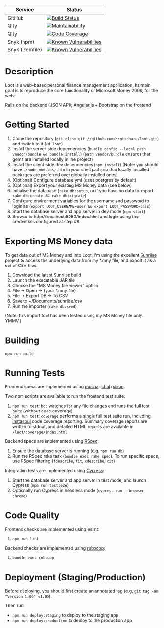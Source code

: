 | Service        | Status                                                                                                                                                                         |
| -------------- | ------------------------------------------------------------------------------------------------------------------------------------------------------------------------------ |
| GitHub         | [![Build Status](https://github.com/scottohara/loot/workflows/CI/badge.svg)](https://github.com/scottohara/loot/actions?workflow=CI)                                           |
| Qlty           | [![Maintainability](https://qlty.sh/gh/scottohara/projects/loot/maintainability.svg)](https://qlty.sh/gh/scottohara/projects/loot)                                             |
| Qlty           | [![Code Coverage](https://qlty.sh/gh/scottohara/projects/loot/coverage.svg)](https://qlty.sh/gh/scottohara/projects/loot)                                                      |
| Snyk (npm)     | [![Known Vulnerabilities](https://snyk.io/test/github/scottohara/loot/badge.svg)](https://snyk.io/test/github/scottohara/loot)                                                 |
| Snyk (Gemfile) | [![Known Vulnerabilities](https://snyk.io/test/github/scottohara/loot/badge.svg?targetFile=Gemfile.lock)](https://snyk.io/test/github/scottohara/loot?targetFile=Gemfile.lock) |

# Description

Loot is a web-based personal finance management application.
Its main goal is to reproduce the core functionality of Microsoft Money 2008, for the web.

Rails on the backend (JSON API); Angular.js + Bootstrap on the frontend

# Getting Started

1. Clone the repository (`git clone git://github.com/scottohara/loot.git`) and switch to it (`cd loot`)
2. Install the server-side dependencies (`bundle config --local path vendor/bundle && bundle install`) (`path vendor/bundle` ensures that gems are installed locally in the project)
3. Install the client-side dev dependencies (`npm install`) (Note: you should have `./node_modules/.bin` in your shell path; so that locally installed packages are preferred over globally installed ones)
4. (Optional) Configure database.yml (uses postgres by default)
5. (Optional) Export your existing MS Money data (see below)
6. Initialise the database (`rake db:setup`, or if you have no data to import `rake db:create && rake db:migrate`)
7. Configure environment variables for the username and password to login as (`export LOOT_USERNAME=user && export LOOT_PASSWORD=pass`)
8. Start the database server and app server in dev mode (`npm start`)
9. Browse to http://localhost:8080/index.html and login using the credentials configured at step #8

# Exporting MS Money data

To get data out of MS Money and into Loot, I'm using the excellent [Sunriise](http://sourceforge.net/projects/sunriise/) project to access the underlying data from my \*.mny file, and export it as a set of CSV files.

1. Download the latest [Sunriise](http://sourceforge.net/projects/sunriise/) build
2. Launch the executable JAR file
3. Choose the "MS Money file viewer" option
4. File -> Open -> {your \*.mny file}
5. File -> Export DB -> To CSV
6. Save to ~/Documents/sunriise/csv
7. Run the importer (`rake db:seed`)

(Note: this import tool has been tested using my MS Money file only. YMMV.)

# Building

`npm run build`

# Running Tests

Frontend specs are implemented using [mocha](http://mochajs.org/)+[chai](http://chaijs.com/)+[sinon](http://sinonjs.org/).

Two npm scripts are available to run the frontend test suite:

1. `npm run test:bdd` watches for any file changes and runs the full test suite (without code coverage)
2. `npm run test:coverage` performs a single full test suite run, including [instanbul](http://gotwarlost.github.io/istanbul/) code coverage reporting. Summary coverage reports are written to stdout, and detailed HTML reports are available in `/loot/coverage/index.html`

Backend specs are implemented using [RSpec](http://rspec.info/):

1. Ensure the database server is running (e.g. `npm run db`)
2. Run the RSpec rake task (`bundle exec rake spec`). To run specific specs, use RSpec filtering (`fdescribe`, `fit`, `xdescribe`, `xit`)

Integration tests are implemented using [Cypress](http://cypress.io/):

1. Start the database server and app server in test mode, and launch Cypress (`npm run test:e2e`)
2. Optionally run Cypress in headless mode (`cypress run --browser chrome`)

# Code Quality

Frontend checks are implemented using [eslint](http://eslint.org):

1. `npm run lint`

Backend checks are implemented using [rubocop](http://batsov.com/rubocop/):

1. `bundle exec rubocop`

# Deployment (Staging/Production)

Before deploying, you should first create an annotated tag (e.g. `git tag -am "Version 1.00" v1.00`).

Then run:

- `npm run deploy:staging` to deploy to the staging app
- `npm run deploy:production` to deploy to the production app
